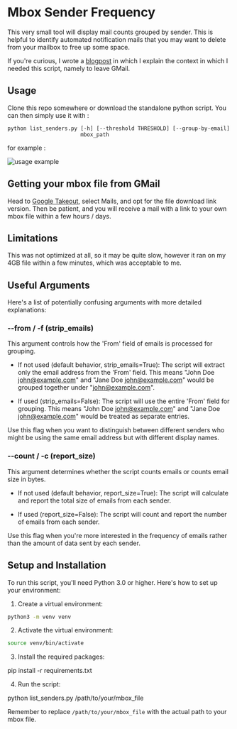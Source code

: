 # Mbox Sender Frequency

This very small tool will display mail counts grouped by sender. This is helpful to identify automated notification mails that you may want to delete from your mailbox to free up some space.

If you're curious, I wrote a [blogpost](https://blog.dipasquale.fr) in which I explain the context in which I needed this script, namely to leave GMail.

## Usage

Clone this repo somewhere or download the standalone python script. You can then simply use it with :

```
python list_senders.py [-h] [--threshold THRESHOLD] [--group-by-email]
                       mbox_path
```

for example :

![usage example](https://i.imgur.com/isCPq3N.png)

## Getting your mbox file from GMail

Head to [Google Takeout](https://takeout.google.com), select Mails, and opt for the file download link version. Then be patient, and you will receive a mail with a link to your own mbox file within a few hours / days.

## Limitations

This was not optimized at all, so it may be quite slow, however it ran on my 4GB file within a few minutes, which was acceptable to me.


## Useful Arguments

Here's a list of potentially confusing arguments with more detailed explanations:

### --from / -f (strip_emails)

This argument controls how the 'From' field of emails is processed for grouping.

- If not used (default behavior, strip_emails=True): The script will extract only the email address from the 'From' field. This means "John Doe <john@example.com>" and "Jane Doe <john@example.com>" would be grouped together under "john@example.com".

- If used (strip_emails=False): The script will use the entire 'From' field for grouping. This means "John Doe <john@example.com>" and "Jane Doe <john@example.com>" would be treated as separate entries.

Use this flag when you want to distinguish between different senders who might be using the same email address but with different display names.

### --count / -c (report_size)

This argument determines whether the script counts emails or counts email size in bytes.

- If not used (default behavior, report_size=True): The script will calculate and report the total size of emails from each sender.

- If used (report_size=False): The script will count and report the number of emails from each sender.

Use this flag when you're more interested in the frequency of emails rather than the amount of data sent by each sender.



## Setup and Installation

To run this script, you'll need Python 3.0 or higher. Here's how to set up your environment:

1. Create a virtual environment:

```sh
python3 -m venv venv
```

2. Activate the virtual environment:
  ```sh
  source venv/bin/activate
  ```

3. Install the required packages:

pip install -r requirements.txt

4. Run the script:

python list_senders.py /path/to/your/mbox_file


Remember to replace `/path/to/your/mbox_file` with the actual path to your mbox file.

